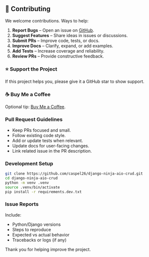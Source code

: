 ## 🤝 Contributing

We welcome contributions. Ways to help:

1. **Report Bugs** – Open an issue on [GitHub](https://github.com/caspel26/django-ninja-aio-crud/issues).
2. **Suggest Features** – Share ideas in issues or discussions.
3. **Submit PRs** – Improve code, tests, or docs.
4. **Improve Docs** – Clarify, expand, or add examples.
5. **Add Tests** – Increase coverage and reliability.
6. **Review PRs** – Provide constructive feedback.

### ⭐ Support the Project
If this project helps you, please give it a GitHub star to show support.

### ☕ Buy Me a Coffee
Optional tip: [Buy Me a Coffee](https://buymeacoffee.com/caspel26).

### Pull Request Guidelines
- Keep PRs focused and small.
- Follow existing code style.
- Add or update tests when relevant.
- Update docs for user-facing changes.
- Link related issue in the PR description.

### Development Setup
```bash
git clone https://github.com/caspel26/django-ninja-aio-crud.git
cd django-ninja-aio-crud
python -m venv .venv
source .venv/bin/activate
pip install -r requirements.dev.txt
```

### Issue Reports
Include:
- Python/Django versions
- Steps to reproduce
- Expected vs actual behavior
- Tracebacks or logs (if any)

Thank you for helping improve the project.